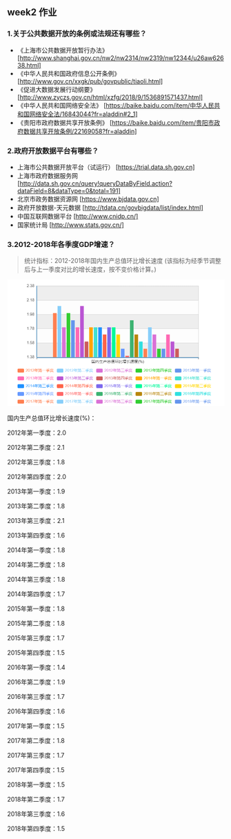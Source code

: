 ## week2 作业

### 1.关于公共数据开放的条例或法规还有哪些？
* 《上海市公共数据开放暂行办法》 [http://www.shanghai.gov.cn/nw2/nw2314/nw2319/nw12344/u26aw62638.html]
* 《中华人民共和国政府信息公开条例》 [http://www.gov.cn/xxgk/pub/govpublic/tiaoli.html]
* 《促进大数据发展行动纲要》 [http://www.zyczs.gov.cn/html/xzfg/2018/9/1536891571437.html]
* 《中华人民共和国网络安全法》 [https://baike.baidu.com/item/中华人民共和国网络安全法/16843044?fr=aladdin#2_1]
* 《贵阳市政府数据共享开放条例》 [https://baike.baidu.com/item/贵阳市政府数据共享开放条例/22169058?fr=aladdin]

### 2.政府开放数据平台有哪些？
* 上海市公共数据开放平台（试运行） [https://trial.data.sh.gov.cn]
* 上海市政府数据服务网 [http://data.sh.gov.cn/query!queryDataByField.action?dataField=8&dataType=0&total=191]
* 北京市政务数据资源网 [https://www.bjdata.gov.cn]
* 政府开放数据-天元数据 [http://tdata.cn/govbigdata/list/index.html]
* 中国互联网数据平台 [http://www.cnidp.cn/]
* 国家统计局 [http://www.stats.gov.cn/]

### 3.2012-2018年各季度GDP增速？
> 统计指标：2012-2018年国内生产总值环比增长速度
(该指标为经季节调整后与上一季度对比的增长速度，按不变价格计算。)

![image](https://github.com/lhz837540397/-/blob/master/2012-2018年国内生产总值环比增长速度.jpg)

国内生产总值环比增长速度(%)：

2012年第一季度：2.0

2012年第二季度：2.1

2012年第三季度：1.8

2012年第四季度：2.0

2013年第一季度：1.9

2013年第二季度：1.8

2013年第三季度：2.1

2013年第四季度：1.6

2014年第一季度：1.8

2014年第二季度：1.8

2014年第三季度：1.8

2014年第四季度：1.7

2015年第一季度：1.8

2015年第二季度：1.8

2015年第三季度：1.7

2015年第四季度：1.5

2016年第一季度：1.4

2016年第二季度：1.9

2016年第三季度：1.7

2016年第四季度：1.6

2017年第一季度：1.5

2017年第二季度：1.8

2017年第三季度：1.7

2017年第四季度：1.5

2018年第一季度：1.5

2018年第二季度：1.7

2018年第三季度：1.6

2018年第四季度：1.5
